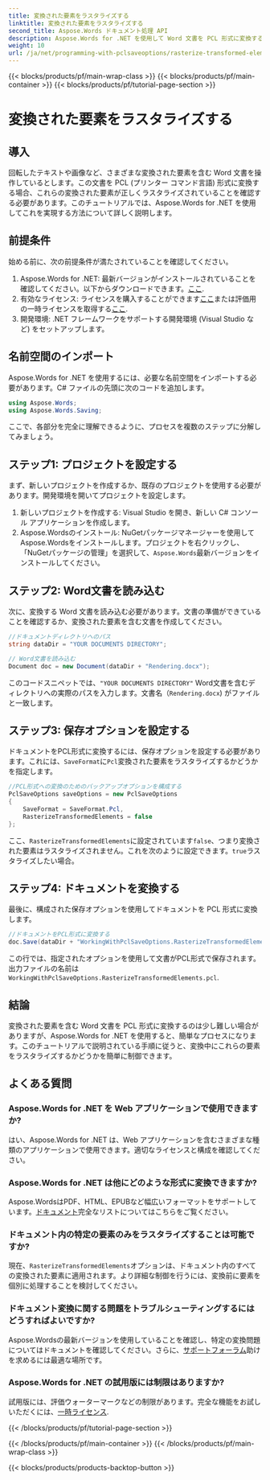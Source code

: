 ```yaml
---
title: 変換された要素をラスタライズする
linktitle: 変換された要素をラスタライズする
second_title: Aspose.Words ドキュメント処理 API
description: Aspose.Words for .NET を使用して Word 文書を PCL 形式に変換するときに、変換された要素をラスタライズする方法を学びます。ステップ バイ ステップ ガイドが含まれています。
weight: 10
url: /ja/net/programming-with-pclsaveoptions/rasterize-transformed-elements/
---
```


{{< blocks/products/pf/main-wrap-class >}}
{{< blocks/products/pf/main-container >}}
{{< blocks/products/pf/tutorial-page-section >}}

# 変換された要素をラスタライズする

## 導入

回転したテキストや画像など、さまざまな変換された要素を含む Word 文書を操作しているとします。この文書を PCL (プリンター コマンド言語) 形式に変換する場合、これらの変換された要素が正しくラスタライズされていることを確認する必要があります。このチュートリアルでは、Aspose.Words for .NET を使用してこれを実現する方法について詳しく説明します。

## 前提条件

始める前に、次の前提条件が満たされていることを確認してください。

1.  Aspose.Words for .NET: 最新バージョンがインストールされていることを確認してください。以下からダウンロードできます。[ここ](https://releases.aspose.com/words/net/).
2. 有効なライセンス: ライセンスを購入することができます[ここ](https://purchase.aspose.com/buy)または評価用の一時ライセンスを取得する[ここ](https://purchase.aspose.com/temporary-license/).
3. 開発環境: .NET フレームワークをサポートする開発環境 (Visual Studio など) をセットアップします。

## 名前空間のインポート

Aspose.Words for .NET を使用するには、必要な名前空間をインポートする必要があります。C# ファイルの先頭に次のコードを追加します。

```csharp
using Aspose.Words;
using Aspose.Words.Saving;
```

ここで、各部分を完全に理解できるように、プロセスを複数のステップに分解してみましょう。

## ステップ1: プロジェクトを設定する

まず、新しいプロジェクトを作成するか、既存のプロジェクトを使用する必要があります。開発環境を開いてプロジェクトを設定します。

1. 新しいプロジェクトを作成する: Visual Studio を開き、新しい C# コンソール アプリケーションを作成します。
2.  Aspose.Wordsのインストール: NuGetパッケージマネージャーを使用してAspose.Wordsをインストールします。プロジェクトを右クリックし、「NuGetパッケージの管理」を選択して、`Aspose.Words`最新バージョンをインストールしてください。

## ステップ2: Word文書を読み込む

次に、変換する Word 文書を読み込む必要があります。文書の準備ができていることを確認するか、変換された要素を含む文書を作成してください。

```csharp
//ドキュメントディレクトリへのパス
string dataDir = "YOUR DOCUMENTS DIRECTORY";

// Word文書を読み込む
Document doc = new Document(dataDir + "Rendering.docx");
```

このコードスニペットでは、`"YOUR DOCUMENTS DIRECTORY"` Word文書を含むディレクトリへの実際のパスを入力します。文書名（`Rendering.docx`) がファイルと一致します。

## ステップ3: 保存オプションを設定する

ドキュメントをPCL形式に変換するには、保存オプションを設定する必要があります。これには、`SaveFormat`に`Pcl`変換された要素をラスタライズするかどうかを指定します。

```csharp
//PCL形式への変換のためのバックアップオプションを構成する
PclSaveOptions saveOptions = new PclSaveOptions
{
    SaveFormat = SaveFormat.Pcl,
    RasterizeTransformedElements = false
};
```

ここ、`RasterizeTransformedElements`に設定されています`false`、つまり変換された要素はラスタライズされません。これを次のように設定できます。`true`ラスタライズしたい場合。

## ステップ4: ドキュメントを変換する

最後に、構成された保存オプションを使用してドキュメントを PCL 形式に変換します。

```csharp
//ドキュメントをPCL形式に変換する
doc.Save(dataDir + "WorkingWithPclSaveOptions.RasterizeTransformedElements.pcl", saveOptions);
```

この行では、指定されたオプションを使用して文書がPCL形式で保存されます。出力ファイルの名前は`WorkingWithPclSaveOptions.RasterizeTransformedElements.pcl`.

## 結論

変換された要素を含む Word 文書を PCL 形式に変換するのは少し難しい場合がありますが、Aspose.Words for .NET を使用すると、簡単なプロセスになります。このチュートリアルで説明されている手順に従うと、変換中にこれらの要素をラスタライズするかどうかを簡単に制御できます。

## よくある質問

### Aspose.Words for .NET を Web アプリケーションで使用できますか?  
はい、Aspose.Words for .NET は、Web アプリケーションを含むさまざまな種類のアプリケーションで使用できます。適切なライセンスと構成を確認してください。

### Aspose.Words for .NET は他にどのような形式に変換できますか?  
Aspose.WordsはPDF、HTML、EPUBなど幅広いフォーマットをサポートしています。[ドキュメント](https://reference.aspose.com/words/net/)完全なリストについてはこちらをご覧ください。

### ドキュメント内の特定の要素のみをラスタライズすることは可能ですか?  
現在、`RasterizeTransformedElements`オプションは、ドキュメント内のすべての変換された要素に適用されます。より詳細な制御を行うには、変換前に要素を個別に処理することを検討してください。

### ドキュメント変換に関する問題をトラブルシューティングするにはどうすればよいですか?  
 Aspose.Wordsの最新バージョンを使用していることを確認し、特定の変換問題についてはドキュメントを確認してください。さらに、[サポートフォーラム](https://forum.aspose.com/c/words/8)助けを求めるには最適な場所です。

### Aspose.Words for .NET の試用版には制限はありますか?  
試用版には、評価ウォーターマークなどの制限があります。完全な機能をお試しいただくには、[一時ライセンス](https://purchase.aspose.com/temporary-license/).

{{< /blocks/products/pf/tutorial-page-section >}}

{{< /blocks/products/pf/main-container >}}
{{< /blocks/products/pf/main-wrap-class >}}

{{< blocks/products/products-backtop-button >}}
